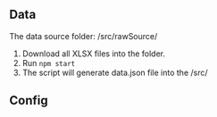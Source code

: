 ## Data

The data source folder: /src/rawSource/
1. Download all XLSX files into the folder.
2. Run `npm start`
3. The script will generate data.json file into the /src/



## Config


